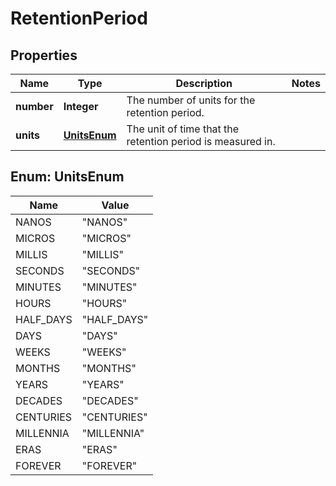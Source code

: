 # RetentionPeriod

## Properties
Name | Type | Description | Notes
------------ | ------------- | ------------- | -------------
**number** | **Integer** | The number of units for the retention period. | 
**units** | [**UnitsEnum**](#UnitsEnum) | The unit of time that the retention period is measured in. | 

<a name="UnitsEnum"></a>
## Enum: UnitsEnum
Name | Value
---- | -----
NANOS | &quot;NANOS&quot;
MICROS | &quot;MICROS&quot;
MILLIS | &quot;MILLIS&quot;
SECONDS | &quot;SECONDS&quot;
MINUTES | &quot;MINUTES&quot;
HOURS | &quot;HOURS&quot;
HALF_DAYS | &quot;HALF_DAYS&quot;
DAYS | &quot;DAYS&quot;
WEEKS | &quot;WEEKS&quot;
MONTHS | &quot;MONTHS&quot;
YEARS | &quot;YEARS&quot;
DECADES | &quot;DECADES&quot;
CENTURIES | &quot;CENTURIES&quot;
MILLENNIA | &quot;MILLENNIA&quot;
ERAS | &quot;ERAS&quot;
FOREVER | &quot;FOREVER&quot;
